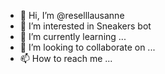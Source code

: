 - 👋 Hi, I’m @reselllausanne
- 👀 I’m interested in Sneakers bot
- 🌱 I’m currently learning ...
- 💞️ I’m looking to collaborate on ...
- 📫 How to reach me ...

<!---
reselllausanne/reselllausanne is a ✨ special ✨ repository because its `README.md` (this file) appears on your GitHub profile.
You can click the Preview link to take a look at your changes.
--->
